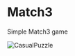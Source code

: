 # Match3
 
Simple Match3 game

![CasualPuzzle](https://user-images.githubusercontent.com/18718307/236365913-4278b1e7-9b2e-4ba8-89f3-9df8e1ee6e1f.gif)
